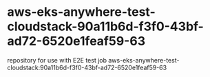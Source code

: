 # aws-eks-anywhere-test-cloudstack-90a11b6d-f3f0-43bf-ad72-6520e1feaf59-63
repository for use with E2E test job aws-eks-anywhere-test-cloudstack:90a11b6d-f3f0-43bf-ad72-6520e1feaf59-63
